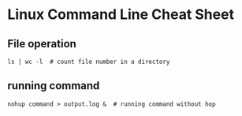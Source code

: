 # Linux Command Line Cheat Sheet

## File operation

```
ls | wc -l  # count file number in a directory
```


## running command

```
nohup command > output.log &  # running command without hop
```